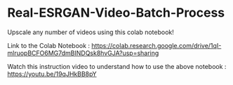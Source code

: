 # Real-ESRGAN-Video-Batch-Process
Upscale any number of videos using this colab notebook!

Link to the Colab Notebook :
https://colab.research.google.com/drive/1qI-mlruopBCFO6MG7dmBINDQsk8hvGJA?usp=sharing

Watch this instruction video to understand how to use the above notebook :
https://youtu.be/19qJHkBB8pY
